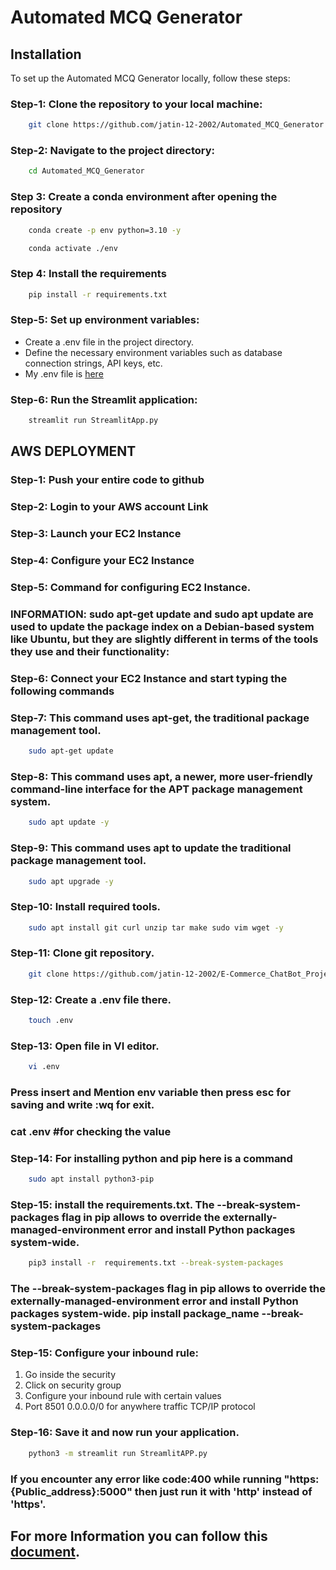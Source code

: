 # Automated MCQ Generator

## Installation

To set up the Automated MCQ Generator locally, follow these steps:

### Step-1: Clone the repository to your local machine:
```bash
    git clone https://github.com/jatin-12-2002/Automated_MCQ_Generator
```

### Step-2: Navigate to the project directory:
```bash
    cd Automated_MCQ_Generator
```

### Step 3: Create a conda environment after opening the repository

```bash
    conda create -p env python=3.10 -y
```

```bash
    conda activate ./env
```

### Step 4: Install the requirements
```bash
    pip install -r requirements.txt
```

### Step-5: Set up environment variables:
- Create a .env file in the project directory.
- Define the necessary environment variables such as database connection strings, API keys, etc.
- My .env file is [here](https://drive.google.com/file/d/1HadmVnwU_LLi_XvA9ci9MHFLsq_p3Y3o/view?usp=sharing)
  
### Step-6: Run the Streamlit application:
```bash
    streamlit run StreamlitApp.py
```

## AWS DEPLOYMENT
### Step-1: Push your entire code to github
### Step-2: Login to your AWS account Link
### Step-3: Launch your EC2 Instance
### Step-4: Configure your EC2 Instance
### Step-5: Command for configuring EC2 Instance.
### INFORMATION: sudo apt-get update and sudo apt update are used to update the package index on a Debian-based system like Ubuntu, but they are slightly different in terms of the tools they use and their functionality:
### Step-6: Connect your EC2 Instance and start typing the following commands

### Step-7: This command uses apt-get, the traditional package management tool.
```bash
    sudo apt-get update
```

### Step-8: This command uses apt, a newer, more user-friendly command-line interface for the APT package management system.
```bash
    sudo apt update -y
```

### Step-9: This command uses apt to update the traditional package management tool.
```bash
    sudo apt upgrade -y
```

### Step-10: Install required tools.
```bash
    sudo apt install git curl unzip tar make sudo vim wget -y
```

### Step-11: Clone git repository.
```bash
    git clone https://github.com/jatin-12-2002/E-Commerce_ChatBot_Project
```

### Step-12: Create a .env file there.
```bash
    touch .env
```

### Step-13: Open file in VI editor.
```bash
    vi .env
```
### Press insert and Mention env variable then press esc for saving and write :wq for exit.
### cat .env #for checking the value

### Step-14: For installing python and pip here is a command
```bash
    sudo apt install python3-pip
```

### Step-15: install the requirements.txt. The --break-system-packages flag in pip allows to override the externally-managed-environment error and install Python packages system-wide.
```bash
    pip3 install -r  requirements.txt --break-system-packages
```

### The --break-system-packages flag in pip allows to override the externally-managed-environment error and install Python packages system-wide. pip install package_name --break-system-packages


### Step-15: Configure your inbound rule:
1. Go inside the security
2. Click on security group
3. Configure your inbound rule with certain values
4. Port 8501 0.0.0.0/0 for anywhere traffic TCP/IP protocol

### Step-16: Save it and now run your application.
```bash
    python3 -m streamlit run StreamlitAPP.py
```

### If you encounter any error like code:400 while running "https:{Public_address}:5000" then just run it with 'http' instead of 'https'.


## For more Information you can follow this [document](https://docs.google.com/document/d/1bUonQSpW_T6BZmij80Sa-FbWQszojC6l/edit?usp=sharing&ouid=108540473432270728768&rtpof=true&sd=true).